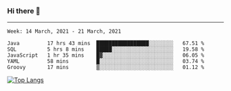 ### Hi there 👋
---
<!--START_SECTION:waka-->
```text
Week: 14 March, 2021 - 21 March, 2021

Java         17 hrs 43 mins  █████████████████░░░░░░░░   67.51 % 
SQL          5 hrs 8 mins    █████░░░░░░░░░░░░░░░░░░░░   19.58 % 
JavaScript   1 hr 35 mins    █▓░░░░░░░░░░░░░░░░░░░░░░░   06.05 % 
YAML         58 mins         █░░░░░░░░░░░░░░░░░░░░░░░░   03.74 % 
Groovy       17 mins         ▒░░░░░░░░░░░░░░░░░░░░░░░░   01.12 % 
```
<!--END_SECTION:waka-->

[![Top Langs](https://github-readme-stats.vercel.app/api/top-langs/?username=HyunAh-iia&layout=compact)](https://github.com/anuraghazra/github-readme-stats)
<!--
**HyunAh-iia/HyunAh-iia** is a ✨ _special_ ✨ repository because its `README.md` (this file) appears on your GitHub profile.

Here are some ideas to get you started:

- 🔭 I’m currently working on ...
- 🌱 I’m currently learning ...
- 👯 I’m looking to collaborate on ...
- 🤔 I’m looking for help with ...
- 💬 Ask me about ...
- 📫 How to reach me: ...
- 😄 Pronouns: ...
- ⚡ Fun fact: ...
-->
